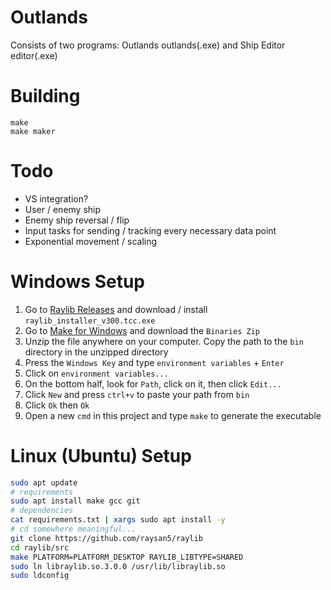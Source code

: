 # Outlands
Consists of two programs: Outlands outlands(.exe) and Ship Editor editor(.exe)

# Building
```
make
make maker
```

# Todo
* VS integration?
* User / enemy ship
* Enemy ship reversal / flip
* Input tasks for sending / tracking every necessary data point 
* Exponential movement / scaling

# Windows Setup
1. Go to [Raylib Releases](https://github.com/raysan5/raylib/releases) and download / install `raylib_installer_v300.tcc.exe`
2. Go to [Make for Windows](http://gnuwin32.sourceforge.net/packages/make.htm) and download the `Binaries Zip`
3. Unzip the file anywhere on your computer. Copy the path to the `bin` directory in the unzipped directory
4. Press the `Windows Key` and type `environment variables` + `Enter`
5. Click on `environment variables...`
6. On the bottom half, look for `Path`, click on it, then click `Edit...`
7. Click `New` and press `ctrl+v` to paste your path from `bin`
8. Click `Ok` then `Ok`
9. Open a new `cmd` in this project and type `make` to generate the executable

# Linux (Ubuntu) Setup
```bash
sudo apt update
# requirements
sudo apt install make gcc git
# dependencies
cat requirements.txt | xargs sudo apt install -y
# cd somewhere meaningful...
git clone https://github.com/raysan5/raylib
cd raylib/src
make PLATFORM=PLATFORM_DESKTOP RAYLIB_LIBTYPE=SHARED
sudo ln libraylib.so.3.0.0 /usr/lib/libraylib.so
sudo ldconfig
```
